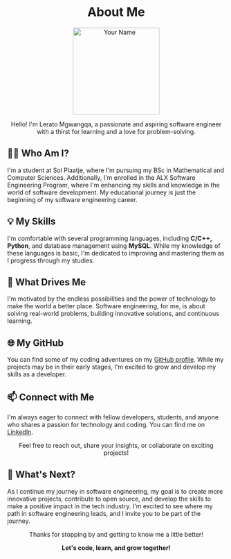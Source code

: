 <h1 align="center">About Me</h1>

<p align="center">
  <img src="your-profile-image.jpg" width="200" alt="Your Name">
</p>

<p align="center">
  Hello! I'm Lerato Mgwangqa, a passionate and aspiring software engineer with a thirst for learning and a love for problem-solving.
</p>

<h2>👩‍💻 Who Am I?</h2>

<p>
  I'm a student at Sol Plaatje, where I'm pursuing my BSc in Mathematical and Computer Sciences. Additionally, I'm enrolled in the ALX Software Engineering Program, where I'm enhancing my skills and knowledge in the world of software development. My educational journey is just the beginning of my software engineering career.
</p>

<h2>💡 My Skills</h2>

<p>
  I'm comfortable with several programming languages, including <strong>C/C++, Python</strong>, and database management using <strong>MySQL</strong>. While my knowledge of these languages is basic, I'm dedicated to improving and mastering them as I progress through my studies.
</p>

<h2>🚀 What Drives Me</h2>

<p>
  I'm motivated by the endless possibilities and the power of technology to make the world a better place. Software engineering, for me, is about solving real-world problems, building innovative solutions, and continuous learning.
</p>

<h2>🌐 My GitHub</h2>

<p>
  You can find some of my coding adventures on my <a href="https://github.com/Ivyratermgwangqa">GitHub profile</a>. While my projects may be in their early stages, I'm excited to grow and develop my skills as a developer.
</p>

<h2>📫 Connect with Me</h2>

<p>
  I'm always eager to connect with fellow developers, students, and anyone who shares a passion for technology and coding. You can find me on <a href="https://www.linkedin.com/in/lerato-mgwangqa-941344238">LinkedIn</a>.
</p>

<p align="center">
  Feel free to reach out, share your insights, or collaborate on exciting projects!
</p>

<h2>🚀 What's Next?</h2>

<p>
  As I continue my journey in software engineering, my goal is to create more innovative projects, contribute to open source, and develop the skills to make a positive impact in the tech industry. I'm excited to see where my path in software engineering leads, and I invite you to be part of the journey.
</p>

<p align="center">
  Thanks for stopping by and getting to know me a little better!
</p>

<p align="center">
  <strong>Let's code, learn, and grow together!</strong>
</p>
